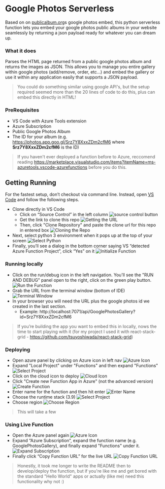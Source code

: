 # Google Photos Serverless

Based on on [publicalbum.org](https://www.publicalbum.org/blog/embedding-google-photos-albums)s google photos embed, this python serverless function lets you embed your google photos public albums in your website seamlessly by returning a json payload ready for whatever you can dream up.

### What it does

Parses the HTML page returned from a public google photos album and returns the images as JSON.  This allows you to manage you entire gallery within google photos (add/remove, order, etc...) and embed the gallery or use it within any application easily that supports a JSON payload.

> You could do something similar using google API's, but the setup required seemed more than the 20 lines of code to do this, plus can embed this directly in HTML!

### PreRequisites

* VS Code with Azure Tools extension
* Azure Subscription
* Public Google Photos Album
* The ID for your album (e.g. https://photos.app.goo.gl/Srz7Y8XxxZDm2cfM6 where **Srz7Y8XxxZDm2cfM6** is the ID)

> If you haven't ever deployed a function before to Azure, reccomend reading https://marketplace.visualstudio.com/items?itemName=ms-azuretools.vscode-azurefunctions before you do this.

## Getting Running

For the fastest setup, don’t checkout via command line.  Instead, open [VS Code](https://code.visualstudio.com/) and follow the following steps.

* Clone directly in VS Code
    * Click on “Source Control” in the left column
    ![source control button](images/Source-Control.png)
    * Get the link to clone this repo
    ![Getting the URL](images/Get-URL.png)
    * Then, click "Clone Repository" and paste the clone url for this repo in entered box
    ![Cloning the Repo](images/Cloning-Repo.png)
* Next, select python 3 environment when it pops up at the top of your screen
  ![Select Python](images/Select-Python.png)
* Finally, you’ll see a dialog in the bottom corner saying VS “detected Azure Function Project”, click “Yes” on it
![Initialize Function](images/Initialize-Function.png)

### Running locally

* Click on the run/debug icon in the left navigation.  You'll see the "RUN AND DEBUG" panel open to the right, click on the green play button.
![Run the Function](images/Run-Debug.png)
* Grab the URL from the terminal window (bottom of IDE)
![Terminal Window](images/Terminal-Window.png)
* In your browser you will need the URL plus the google photos id we created in the last section.
    * Example: http://localhost:7071/api/GooglePhotosGallery?id=Srz7Y8XxxZDm2cfM6

> If you’re building the app you want to embed this in locally, nows the time to start playing with it (for my project I used it with react-stack-grid - https://github.com/tsuyoshiwada/react-stack-grid)

### Deploying

* Open azure panel by clicking on Azure icon in left nav
![Azure Icon](images/Azure-Button.png)
* Expand "Local Project" under "Functions" and then expand "Functions"
![Select Project](images/Select-Project.png)
* Click on the cloud icon to deploy
![Cloud Icon](images/Cloud-Icon.png)
* Click "Create new Function App in Azure" (not the advanced version)
![Create Function](images/Create-Function.png)
* Enter name for the function and then hit enter
![Enter Name](images/Enter-Name.png)
* Choose the runtime stack (3.9)
![Select Project](images/Select-Runtime.png)
* Choose region
![Choose Region](images/Choose-Region.png)

> This will take a few

### Using Live Function

* Open the Azure panel again
![Azure Icon](images/Azure-Button.png)
* Expand “Azure Subscription”, expand the function name (e.g. GooglePhotosGallery), and finally expand "Functions" under it.
![Expand Subscription](images/Expand-Subscription.png)
* Finally click “Copy Function URL” for the live URL
![Copy Function URL](images/Copy-URL.png)

> Honestly, it took me longer to write the README then to develop/deploy the function, but if you're like me and get bored with the standard "Hello World" apps or actually (like me) need this functionality why not :)